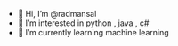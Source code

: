 - 👋 Hi, I’m @radmansal
- 👀 I’m interested in python , java , c# 
- 🌱 I’m currently learning machine learning

<!---
radmansal/radmansal is a ✨ special ✨ repository because its `README.md` (this file) appears on your GitHub profile.
You can click the Preview link to take a look at your changes.
--->

